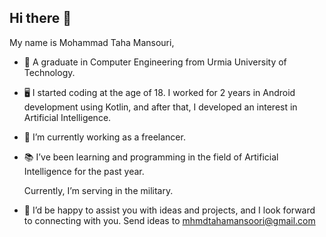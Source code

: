 ## Hi there 👋

My name is Mohammad Taha Mansouri,
- 📜 A graduate in Computer Engineering from Urmia University of Technology.
- 🖥️ I started coding at the age of 18. I worked for 2 years in Android development using Kotlin, and after that, I developed an interest in Artificial Intelligence.
- 🔭 I’m currently working as a freelancer.
- 📚  I’ve been learning and programming in the field of Artificial Intelligence for the past year.

  Currently, I’m serving in the military.
-  🤝 I’d be happy to assist you with ideas and projects, and I look forward to connecting with you.
      Send ideas to mhmdtahamansoori@gmail.com
<!--
**tahalabs/tahalabs** is a ✨ _special_ ✨ repository because its `README.md` (this file) appears on your GitHub profile.

Here are some ideas to get you started:

- 🔭 I’m currently working on ...
- 🌱 I’m currently learning ...
- 👯 I’m looking to collaborate on ...
- 🤔 I’m looking for help with ...
- 💬 Ask me about ...
- 📫 How to reach me: ...
- 😄 Pronouns: ...
- ⚡ Fun fact: ...
-->
